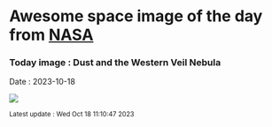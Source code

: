 
# Awesome space image of the day from [NASA](https://api.nasa.gov/)

### Today image : Dust and the Western Veil Nebula
Date : 2023-10-18

![](https://apod.nasa.gov/apod/image/2310/WesternVeil_Wu_960.jpg)

<small>Latest update : Wed Oct 18 11:10:47 2023</small>
        